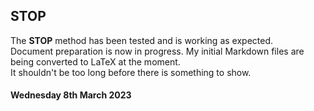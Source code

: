 ## STOP 
The **STOP** method has been tested and is working as expected.  
Document preparation is now in progress. My initial Markdown files
are being converted to LaTeX at the moment.  
It shouldn't be too long before there is something to show.  
#### Wednesday 8th March 2023
